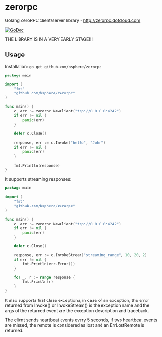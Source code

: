 zerorpc
=======

Golang ZeroRPC client/server library - http://zerorpc.dotcloud.com

[![GoDoc](https://godoc.org/github.com/bsphere/zerorpc?status.png)](https://godoc.org/github.com/bsphere/zerorpc)


THE LIBRARY IS IN A VERY EARLY STAGE!!!


Usage
-----
Installation: `go get github.com/bsphere/zerorpc`

```go
package main

import (
	"fmt"
	"github.com/bsphere/zerorpc"
)

func main() {
	c, err := zerorpc.NewClient("tcp://0.0.0.0:4242")
    if err != nil {
        panic(err)
    }
    
    defer c.Close()
    
    response, err := c.Invoke("hello", "John")
    if err != nil {
        panic(err)
    }
    	
    fmt.Println(response)
}
```



It supports streaming responses:

```go
package main

import (
    "fmt"
    "github.com/bsphere/zerorpc"
)

func main() {
    c, err := zerorpc.NewClient("tcp://0.0.0.0:4242")
    if err != nil {
        panic(err)
    }

    defer c.Close()

    response, err := c.InvokeStream("streaming_range", 10, 20, 2)
    if err != nil {
        fmt.Println(err.Error())
    }

    for _, r := range response {
        fmt.Println(r)
    }
}
```

It also supports first class exceptions, in case of an exception, 
the error returned from Invoke() or InvokeStream() is the exception name
and the args of the returned event are the exception description and traceback.

The client sends heartbeat events every 5 seconds, if twp heartbeat events are missed,
the remote is considered as lost and an ErrLostRemote is returned.